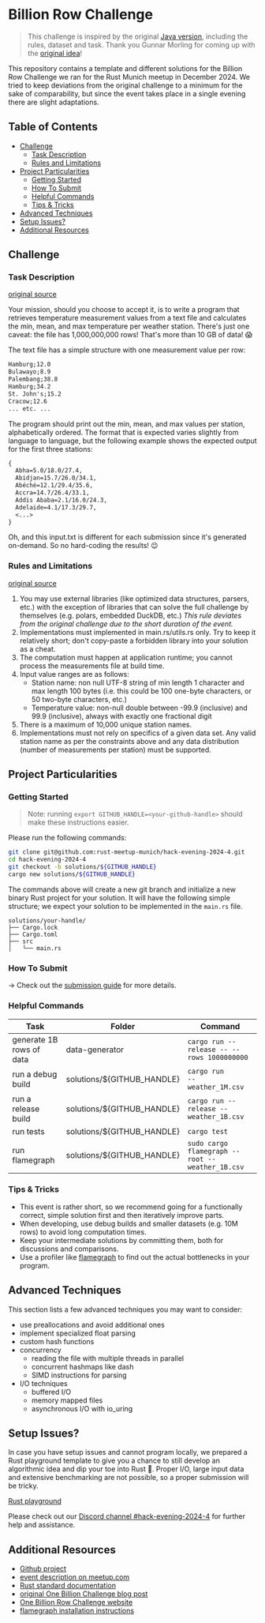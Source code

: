 # Billion Row Challenge <!-- omit in toc -->

> This challenge is inspired by the original [Java version](https://1brc.dev/), including the rules,
> dataset and task. Thank you Gunnar Morling for coming up with the
> [original idea](https://www.morling.dev/blog/one-billion-row-challenge/)!

This repository contains a template and different solutions for the Billion Row Challenge we ran for
the Rust Munich meetup in December 2024. We tried to keep deviations from the original challenge to
a minimum for the sake of comparability, but since the event takes place in a single evening there
are slight adaptations.

## Table of Contents <!-- omit in toc -->

- [Challenge](#challenge)
  - [Task Description](#task-description)
  - [Rules and Limitations](#rules-and-limitations)
- [Project Particularities](#project-particularities)
  - [Getting Started](#getting-started)
  - [How To Submit](#how-to-submit)
  - [Helpful Commands](#helpful-commands)
  - [Tips \& Tricks](#tips--tricks)
- [Advanced Techniques](#advanced-techniques)
- [Setup Issues?](#setup-issues)
- [Additional Resources](#additional-resources)

## Challenge

### Task Description

[original source](https://1brc.dev/#%F0%9F%92%AA-the-challenge)

Your mission, should you choose to accept it, is to write a program that retrieves temperature
measurement values from a text file and calculates the min, mean, and max temperature per weather
station. There's just one caveat: the file has 1,000,000,000 rows! That's more than 10 GB of data! 😱

The text file has a simple structure with one measurement value per row:

```txt
Hamburg;12.0
Bulawayo;8.9
Palembang;38.8
Hamburg;34.2
St. John's;15.2
Cracow;12.6
... etc. ...
```

The program should print out the min, mean, and max values per station, alphabetically ordered. The
format that is expected varies slightly from language to language, but the following example shows
the expected output for the first three stations:

```txt
{
  Abha=5.0/18.0/27.4,
  Abidjan=15.7/26.0/34.1,
  Abéché=12.1/29.4/35.6,
  Accra=14.7/26.4/33.1,
  Addis Ababa=2.1/16.0/24.3,
  Adelaide=4.1/17.3/29.7,
  <...>
}
```

Oh, and this input.txt is different for each submission since it's generated on-demand. So no
hard-coding the results! 😉

### Rules and Limitations

[original source](https://1brc.dev/#rules-and-limits)

1. You may use external libraries (like optimized data structures, parsers, etc.) with the exception
   of libraries that can solve the full challenge by themselves (e.g. polars, embedded DuckDB, etc.)
   _This rule deviates from the original challenge due to the short duration of the event._
2. Implementations must implemented in main.rs/utils.rs only. Try to keep it relatively short; don't
   copy-paste a forbidden library into your solution as a cheat.
3. The computation must happen at application runtime; you cannot process the measurements file at
   build time.
4. Input value ranges are as follows:
   - Station name: non null UTF-8 string of min length 1 character and max length 100 bytes (i.e.
     this could be 100 one-byte characters, or 50 two-byte characters, etc.)
   - Temperature value: non-null double between -99.9 (inclusive) and 99.9 (inclusive), always with
     exactly one fractional digit
5. There is a maximum of 10,000 unique station names.
6. Implementations must not rely on specifics of a given data set. Any valid station name as per the
   constraints above and any data distribution (number of measurements per station) must be
   supported.

## Project Particularities

### Getting Started

> Note: running `export GITHUB_HANDLE=<your-github-handle>` should make these instructions easier.

Please run the following commands:

```sh
git clone git@github.com:rust-meetup-munich/hack-evening-2024-4.git
cd hack-evening-2024-4
git checkout -b solutions/${GITHUB_HANDLE}
cargo new solutions/${GITHUB_HANDLE}
```

The commands above will create a new git branch and initialize a new binary Rust project for your
solution. It will have the following simple structure; we expect your solution to be implemented in
the `main.rs` file.

```text
solutions/your-handle/
├── Cargo.lock
├── Cargo.toml
├── src
│   └── main.rs
```

### How To Submit

-> Check out the [submission guide](https://rust-meetup-munich.github.io/hack-evening-2024-4/02_submission.html) for more details.

### Helpful Commands

| Task                     | Folder                     | Command                                          |
| ------------------------ | -------------------------- | ------------------------------------------------ |
| generate 1B rows of data | data-generator             | `cargo run --release -- --rows 1000000000`       |
| run a debug build        | solutions/${GITHUB_HANDLE} | `cargo run           -- weather_1M.csv`          |
| run a release build      | solutions/${GITHUB_HANDLE} | `cargo run --release -- weather_1B.csv`          |
| run tests                | solutions/${GITHUB_HANDLE} | `cargo test`                                     |
| run flamegraph           | solutions/${GITHUB_HANDLE} | `sudo cargo flamegraph --root -- weather_1B.csv` |

### Tips & Tricks

- This event is rather short, so we recommend going for a functionally correct, simple solution
  first and then iteratively improve parts.
- When developing, use debug builds and smaller datasets (e.g. 10M rows) to avoid long computation
  times.
- Keep your intermediate solutions by committing them, both for discussions and comparisons.
- Use a profiler like [flamegraph](https://github.com/flamegraph-rs/flamegraph) to find out the
  actual bottlenecks in your program.

## Advanced Techniques

This section lists a few advanced techniques you may want to consider:

- use preallocations and avoid additional ones
- implement specialized float parsing
- custom hash functions
- concurrency
  - reading the file with multiple threads in parallel
  - concurrent hashmaps like dash
  - SIMD instructions for parsing
- I/O techniques
  - buffered I/O
  - memory mapped files
  - asynchronous I/O with io_uring

## Setup Issues?

In case you have setup issues and cannot program locally, we prepared a Rust playground template
to give you a chance to still develop an algorithmic idea and dip your toe into Rust 🦀. Proper I/O,
large input data and extensive benchmarking are not possible, so a proper submission will be tricky.

[Rust playground](https://play.rust-lang.org/?version=stable&mode=debug&edition=2021&gist=d039ad90338c5d71533c7e19e7c1012e)

Please check out our [Discord channel #hack-evening-2024-4](https://discord.com/channels/704612189532586014/1315802468868817007) for further help and assistance.

## Additional Resources

- [Github project](https://github.com/rust-meetup-munich/hack-evening-2024-4)
- [event description on meetup.com](https://www.meetup.com/rust-munich/events/304827279/)
- [Rust standard documentation](https://doc.rust-lang.org/std/)
- [original One Billion Challenge blog post](https://www.morling.dev/blog/one-billion-row-challenge/)
- [One Billion Row Challenge website](https://1brc.dev/)
- [flamegraph installation instructions](https://github.com/flamegraph-rs/flamegraph)
